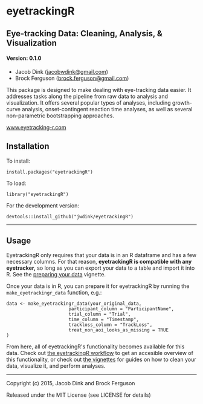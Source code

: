 eyetrackingR
=====================================

## Eye-tracking Data: Cleaning, Analysis, & Visualization
#### Version: 0.1.0


- Jacob Dink (jacobwdink@gmail.com)
- Brock Ferguson (brock.ferguson@gmail.com)


This package is designed to make dealing with eye-tracking data easier. It addresses tasks along the pipeline from raw data to analysis and visualization. It offers several popular types of analyses, including growth-curve analysis, onset-contingent reaction time analyses, as well as several non-parametric bootstrapping approaches.

www.eyetracking-r.com

## Installation

To install:
```
install.packages("eyetrackingR")
```

To load: 
```
library("eyetrackingR")
```

For the development version:
```
devtools::install_github("jwdink/eyetrackingR")
```

---

## Usage

EyetrackingR only requires that your data is in an R dataframe and has a few necessary columns. For that reason, **eyetrackingR is compatible with any eyetracker,** so long as you can export your data to a table and import it into R. See the [preparing your data](http://www.eyetracking-r.com/vignettes/preparing_your_data) vignette.

Once your data is in R, you  can prepare it for eyetrackingR by running the `make_eyetrackingr_data` function, e.g.:

```
data <- make_eyetrackingr_data(your_original_data, 
                       participant_column = "ParticipantName",
                       trial_column = "Trial",
                       time_column = "Timestamp",
                       trackloss_column = "TrackLoss",
                       treat_non_aoi_looks_as_missing = TRUE
)
```

From here, all of eyetrackingR's functionality becomes available for this data. Check out [the eyetrackingR workflow](http://www.eyetracking-r.com/workflow) to get an accesible overview of this functionality, or check out [the vignettes](http://www.eyetracking-r.com/vignettes) for guides on how to clean your data, visualize it, and perform analyses. 

***

Copyright (c) 2015, Jacob Dink and Brock Ferguson

Released under the MIT License (see LICENSE for details)
